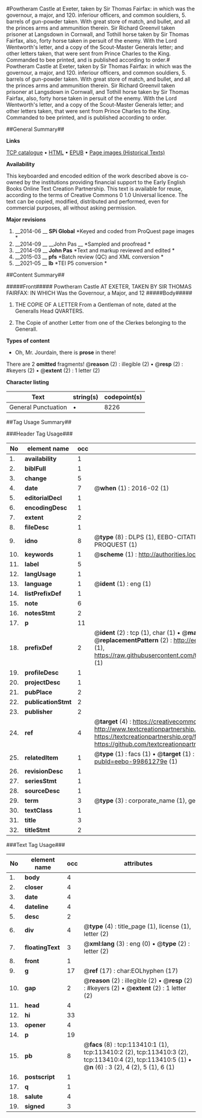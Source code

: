#Powtheram Castle at Exeter, taken by Sir Thomas Fairfax: in which was the governour, a major, and 120. inferiour officers, and common souldiers, 5. barrels of gun-powder taken. With great store of match, and bullet, and all the princes arms and ammunition therein. Sir Richard Greenvil taken prisoner at Langsdown in Cornwall, and Tothill horse taken by Sir Thomas Fairfax, also, forty horse taken in persuit of the enemy. With the Lord Wentworth's letter, and a copy of the Scout-Master Generals letter; and other letters taken, that were sent from Prince Charles to the King. Commanded to bee printed, and is published according to order.#
Powtheram Castle at Exeter, taken by Sir Thomas Fairfax: in which was the governour, a major, and 120. inferiour officers, and common souldiers, 5. barrels of gun-powder taken. With great store of match, and bullet, and all the princes arms and ammunition therein. Sir Richard Greenvil taken prisoner at Langsdown in Cornwall, and Tothill horse taken by Sir Thomas Fairfax, also, forty horse taken in persuit of the enemy. With the Lord Wentworth's letter, and a copy of the Scout-Master Generals letter; and other letters taken, that were sent from Prince Charles to the King. Commanded to bee printed, and is published according to order.

##General Summary##

**Links**

[TCP catalogue](http://www.ota.ox.ac.uk/tcp/)  • 
[HTML](http://tei.it.ox.ac.uk/tcp/Texts-HTML/free/A90/A90909.html)  • 
[EPUB](http://tei.it.ox.ac.uk/tcp/Texts-EPUB/free/A90/A90909.epub) • 
[Page images (Historical Texts)](https://historicaltexts.jisc.ac.uk/eebo-99861279e)

**Availability**

This keyboarded and encoded edition of the work described above is co-owned by the
    institutions providing financial support to the Early English Books Online Text Creation
    Partnership. This text is available for reuse, according to the terms of  Creative Commons 0 1.0 Universal
    licence. The text can be copied, modified, distributed and performed, even for commercial
    purposes, all without asking permission.

**Major revisions**

1. __2014-06 __ __SPi Global__ *Keyed and coded from ProQuest page images *
1. __2014-09 __ __John Pas __ *Sampled and proofread *
1. __2014-09 __ __John Pas__ *Text and markup reviewed and edited *
1. __2015-03 __ __pfs__ *Batch review (QC) and XML conversion *
1. __2021-05 __ __lb__ *TEI P5 conversion *

##Content Summary##

#####Front#####
Powtheram Castle AT EXETER, TAKEN BY SIR THOMAS FAIRFAX: IN WHICH Was the Governour, a Major, and 12
#####Body#####

1. THE COPIE OF A LETTER From a Gentleman of note, dated at the Generalls Head QVARTERS.

1. The Copie of another Letter from one of the Clerkes belonging to the Generall.

**Types of content**

  * Oh, Mr. Jourdain, there is **prose** in there!

There are 2 **omitted** fragments! 
 @__reason__ (2) : illegible (2)  •  @__resp__ (2) : #keyers (2)  •  @__extent__ (2) : 1 letter (2)

**Character listing**


|Text|string(s)|codepoint(s)|
|---|---|---|
|General Punctuation|•|8226|

##Tag Usage Summary##

###Header Tag Usage###

|No|element name|occ|attributes|
|---|---|---|---|
|1.|__availability__|1||
|2.|__biblFull__|1||
|3.|__change__|5||
|4.|__date__|7| @__when__ (1) : 2016-02 (1)|
|5.|__editorialDecl__|1||
|6.|__encodingDesc__|1||
|7.|__extent__|2||
|8.|__fileDesc__|1||
|9.|__idno__|8| @__type__ (8) : DLPS (1), EEBO-CITATION (1), VID (1), EEBO-PROQUEST (1), STC (3), PROQUEST (1)|
|10.|__keywords__|1| @__scheme__ (1) : http://authorities.loc.gov/ (1)|
|11.|__label__|5||
|12.|__langUsage__|1||
|13.|__language__|1| @__ident__ (1) : eng (1)|
|14.|__listPrefixDef__|1||
|15.|__note__|6||
|16.|__notesStmt__|2||
|17.|__p__|11||
|18.|__prefixDef__|2| @__ident__ (2) : tcp (1), char (1)  •  @__matchPattern__ (2) : ([0-9\-]+):([0-9IVX]+) (1), (.+) (1)  •  @__replacementPattern__ (2) : http://eebo.chadwyck.com/downloadtiff?vid=$1&page=$2 (1), https://raw.githubusercontent.com/textcreationpartnership/Texts/master/tcpchars.xml#$1 (1)|
|19.|__profileDesc__|1||
|20.|__projectDesc__|1||
|21.|__pubPlace__|2||
|22.|__publicationStmt__|2||
|23.|__publisher__|2||
|24.|__ref__|4| @__target__ (4) : https://creativecommons.org/publicdomain/zero/1.0/ (1), http://www.textcreationpartnership.org/docs/. (1), https://textcreationpartnership.org/faq/#faq05 (1), https://github.com/textcreationpartnership (1)|
|25.|__relatedItem__|1| @__type__ (1) : facs (1)  •  @__target__ (1) : https://data.historicaltexts.jisc.ac.uk/view?pubId=eebo-99861279e (1)|
|26.|__revisionDesc__|1||
|27.|__seriesStmt__|1||
|28.|__sourceDesc__|1||
|29.|__term__|3| @__type__ (3) : corporate_name (1), geographic_name (2)|
|30.|__textClass__|1||
|31.|__title__|3||
|32.|__titleStmt__|2||


###Text Tag Usage###

|No|element name|occ|attributes|
|---|---|---|---|
|1.|__body__|4||
|2.|__closer__|4||
|3.|__date__|4||
|4.|__dateline__|4||
|5.|__desc__|2||
|6.|__div__|4| @__type__ (4) : title_page (1), license (1), letter (2)|
|7.|__floatingText__|3| @__xml:lang__ (3) : eng (0)  •  @__type__ (2) : letter (2)|
|8.|__front__|1||
|9.|__g__|17| @__ref__ (17) : char:EOLhyphen (17)|
|10.|__gap__|2| @__reason__ (2) : illegible (2)  •  @__resp__ (2) : #keyers (2)  •  @__extent__ (2) : 1 letter (2)|
|11.|__head__|4||
|12.|__hi__|33||
|13.|__opener__|4||
|14.|__p__|19||
|15.|__pb__|8| @__facs__ (8) : tcp:113410:1 (1), tcp:113410:2 (2), tcp:113410:3 (2), tcp:113410:4 (2), tcp:113410:5 (1)  •  @__n__ (6) : 3 (2), 4 (2), 5 (1), 6 (1)|
|16.|__postscript__|1||
|17.|__q__|1||
|18.|__salute__|4||
|19.|__signed__|3||
